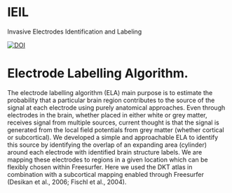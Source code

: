# IEIL
Invasive Electrodes Identification and Labeling

[![DOI](https://zenodo.org/badge/43089233.svg)](https://zenodo.org/badge/latestdoi/43089233)


# Electrode Labelling Algorithm. 
The electrode labelling algorithm (ELA) main purpose is to estimate the probability that a particular brain region contributes to the source of the signal at each electrode using purely anatomical approaches. Even through electrodes in the brain, whether placed in either white or grey matter, receives signal from multiple sources, current thought is that the signal is generated from the local field potentials from grey matter (whether cortical or subcortical). We developed a simple and approachable ELA to identify this source by identifying the overlap of an expanding area (cylinder) around each electrode with identified brain structure labels. We are mapping these electrodes to regions in a given location which can be flexibly chosen within Freesurfer. Here we used the DKT atlas in combination with a subcortical mapping enabled through Freesurfer (Desikan et al., 2006; Fischl et al., 2004). 
